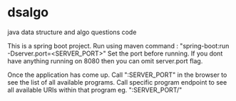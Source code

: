 # dsalgo
java data structure and algo questions code

This is a spring boot project.
Run using maven command : "spring-boot:run -Dserver.port=<SERVER_PORT>"
Set the port before running. If you dont have anything running on 8080 then you can omit server.port flag.

Once the application has come up. Call "<hostname>:SERVER_PORT" in the browser to see the list of all available programs.
Call specific program endpoint to see all available URIs within that program eg. "<hostname>:SERVER_PORT/<program>"
